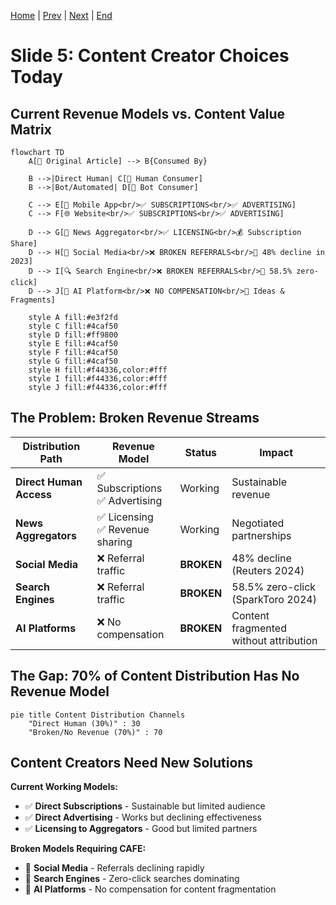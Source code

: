 [Home](slide-01-title.md) | [Prev](slide-04-the-broken-promise.md) | [Next](slide-06-market-landscape.md) | [End](slide-16-appendix-research.md)

# Slide 5: Content Creator Choices Today

## Current Revenue Models vs. Content Value Matrix

```mermaid
flowchart TD
    A[📄 Original Article] --> B{Consumed By}
    
    B -->|Direct Human| C[👤 Human Consumer]
    B -->|Bot/Automated| D[🤖 Bot Consumer]
    
    C --> E[📱 Mobile App<br/>✅ SUBSCRIPTIONS<br/>✅ ADVERTISING]
    C --> F[🌐 Website<br/>✅ SUBSCRIPTIONS<br/>✅ ADVERTISING]
    
    D --> G[📰 News Aggregator<br/>✅ LICENSING<br/>💰 Subscription Share]
    D --> H[📱 Social Media<br/>❌ BROKEN REFERRALS<br/>🔻 48% decline in 2023]
    D --> I[🔍 Search Engine<br/>❌ BROKEN REFERRALS<br/>🔻 58.5% zero-click]
    D --> J[🤖 AI Platform<br/>❌ NO COMPENSATION<br/>💭 Ideas & Fragments]
    
    style A fill:#e3f2fd
    style C fill:#4caf50
    style D fill:#ff9800
    style E fill:#4caf50
    style F fill:#4caf50
    style G fill:#4caf50
    style H fill:#f44336,color:#fff
    style I fill:#f44336,color:#fff
    style J fill:#f44336,color:#fff
```

## The Problem: Broken Revenue Streams

| Distribution Path | Revenue Model | Status | Impact |
|------------------|---------------|--------|---------|
| **Direct Human Access** | ✅ Subscriptions<br/>✅ Advertising | Working | Sustainable revenue |
| **News Aggregators** | ✅ Licensing<br/>✅ Revenue sharing | Working | Negotiated partnerships |
| **Social Media** | ❌ Referral traffic | **BROKEN** | 48% decline (Reuters 2024) |
| **Search Engines** | ❌ Referral traffic | **BROKEN** | 58.5% zero-click (SparkToro 2024) |
| **AI Platforms** | ❌ No compensation | **BROKEN** | Content fragmented without attribution |

## The Gap: 70% of Content Distribution Has No Revenue Model

```mermaid
pie title Content Distribution Channels
    "Direct Human (30%)" : 30
    "Broken/No Revenue (70%)" : 70
```

## Content Creators Need New Solutions

**Current Working Models:**
- ✅ **Direct Subscriptions** - Sustainable but limited audience
- ✅ **Direct Advertising** - Works but declining effectiveness
- ✅ **Licensing to Aggregators** - Good but limited partners

**Broken Models Requiring CAFE:**
- 🔴 **Social Media** - Referrals declining rapidly
- 🔴 **Search Engines** - Zero-click searches dominating
- 🔴 **AI Platforms** - No compensation for content fragmentation

